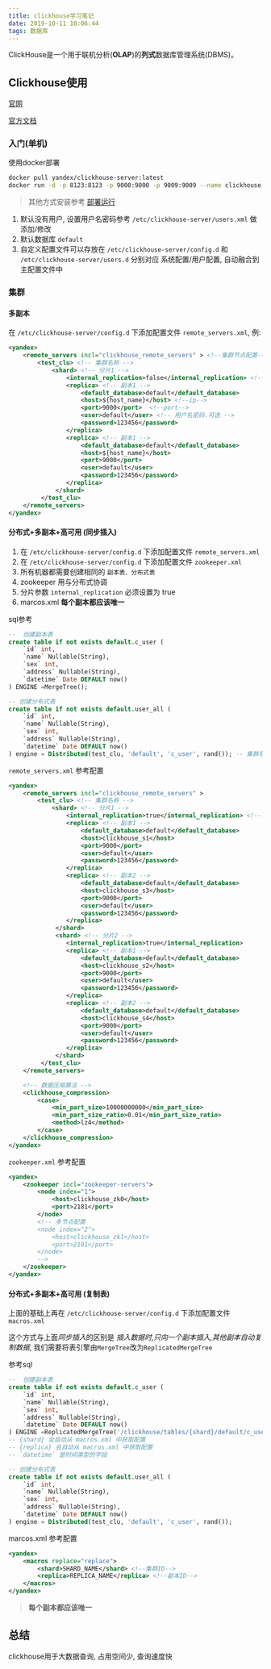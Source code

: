 ```yaml
---
title: clickhouse学习笔记
date: 2019-10-11 10:06:44
tags: 数据库
---
```


ClickHouse是一个用于联机分析(**OLAP**)的**列式**数据库管理系统(DBMS)。

## Clickhouse使用

[官网](https://clickhouse.yandex/)

[官方文档](https://clickhouse.yandex/docs/zh/)

### 入门(单机)

使用docker部署

```sh
docker pull yandex/clickhouse-server:latest
docker run -d -p 8123:8123 -p 9000:9000 -p 9009:9009 --name clickhouse yandex/clickhouse-server:latest
```

> 其他方式安装参考 [部署运行](https://clickhouse.yandex/docs/zh/getting_started/)

1. 默认没有用户, 设置用户名密码参考 `/etc/clickhouse-server/users.xml` 做添加/修改
2. 默认数据库 `default`
3. 自定义配置文件可以存放在 `/etc/clickhouse-server/config.d` 和 `/etc/clickhouse-server/users.d` 分别对应 系统配置/用户配置, 自动融合到主配置文件中

### 集群

#### 多副本

在 `/etc/clickhouse-server/config.d` 下添加配置文件 `remote_servers.xml`, 例:

```xml
<yandex>
    <remote_servers incl="clickhouse_remote_servers" > <!--集群节点配置-->
        <test_clu> <!-- 集群名称 -->
            <shard> <!-- 分片1 -->
                <internal_replication>false</internal_replication> <!-- 插入数据时,向所有副本插入数据 -->
                <replica> <!-- 副本1 -->
                    <default_database>default</default_database>
                    <host>${host_name}</host> <!--ip-->
                    <port>9000</port>  <!--port-->
                    <user>default</user> <!-- 用户名密码.可选 -->
                    <password>123456</password>
                </replica>
                <replica> <!-- 副本1 -->
                    <default_database>default</default_database>
                    <host>${host_name}</host>
                    <port>9000</port>
                    <user>default</user>
                    <password>123456</password>
                </replica>
             </shard>
         </test_clu>
    </remote_servers>
</yandex>
```

#### 分布式+多副本+高可用 (同步插入)

1. 在 `/etc/clickhouse-server/config.d` 下添加配置文件 `remote_servers.xml`
2. 在 `/etc/clickhouse-server/config.d` 下添加配置文件 `zookeeper.xml`
3. 所有机器都需要创建相同的 `副本表、分布式表`
4. zookeeper 用与分布式协调
5. 分片参数 `internal_replication` 必须设置为 true
6. marcos.xml **每个副本都应该唯一**

sql参考

```sql
--  创建副本表
create table if not exists default.c_user (
    `id` int,
    `name` Nullable(String),
    `sex` int,
    `address` Nullable(String),
    `datetime` Date DEFAULT now()
) ENGINE =MergeTree();

-- 创建分布式表
create table if not exists default.user_all (
    `id` int,
    `name` Nullable(String),
    `sex` int,
    `address` Nullable(String),
    `datetime` Date DEFAULT now()
) engine = Distributed(test_clu, 'default', 'c_user', rand()); -- 集群名称, 数据库, 副本表, 集群数据分配策略
```

`remote_servers.xml` 参考配置

```xml
<yandex>
    <remote_servers incl="clickhouse_remote_servers" >
        <test_clu> <!-- 集群名称 -->
            <shard> <!-- 分片1 -->
                <internal_replication>true</internal_replication> <!-- 插入数据时,向所有副本插入数据 -->
                <replica> <!-- 副本1 -->
                    <default_database>default</default_database>
                    <host>clickhouse_s1</host>
                    <port>9000</port>
                    <user>default</user>
                    <password>123456</password>
                </replica>
                <replica> <!-- 副本2 -->
                    <default_database>default</default_database>
                    <host>clickhouse_s3</host>
                    <port>9000</port>
                    <user>default</user>
                    <password>123456</password>
                </replica>
             </shard>
             <shard> <!-- 分片2 -->
                <internal_replication>true</internal_replication>
                <replica> <!-- 副本1 -->
                    <default_database>default</default_database>
                    <host>clickhouse_s2</host>
                    <port>9000</port>
                    <user>default</user>
                    <password>123456</password>
                </replica>
                <replica> <!-- 副本2 -->
                    <default_database>default</default_database>
                    <host>clickhouse_s4</host>
                    <port>9000</port>
                    <user>default</user>
                    <password>123456</password>
                </replica>
             </shard>
         </test_clu>
    </remote_servers>

    <!-- 数据压缩算法 -->
    <clickhouse_compression>
        <case>
            <min_part_size>10000000000</min_part_size>
            <min_part_size_ratio>0.01</min_part_size_ratio>
            <method>lz4</method>
        </case>
    </clickhouse_compression>
</yandex>
```

`zookeeper.xml` 参考配置

```xml
<yandex>
    <zookeeper incl="zookeeper-servers">
        <node index="1">
            <host>clickhouse_zk0</host>
            <port>2181</port>
        </node>
        <!-- 多节点配置
        <node index="2">
            <host>clickhouse_zk1</host>
            <port>2181</port>
        </node>
        -->
    </zookeeper>
</yandex>
```

#### 分布式+多副本+高可用 (复制表)

上面的基础上再在 `/etc/clickhouse-server/config.d` 下添加配置文件 `macros.xml`

这个方式与上面*同步插入*的区别是 *插入数据时,只向一个副本插入,其他副本自动复制数据*, 我们需要将表引擎由`MergeTree`改为`ReplicatedMergeTree`

参考sql

```sql
--  创建副本表
create table if not exists default.c_user (
    `id` int,
    `name` Nullable(String),
    `sex` int,
    `address` Nullable(String),
    `datetime` Date DEFAULT now()
) ENGINE =ReplicatedMergeTree('/clickhouse/tables/{shard}/default/c_user', '{replica}',`datetime` ,(`datetime`,`id`),8192);
-- {shard} 会自动从 macros.xml 中获取配置
-- {replica} 会自动从 macros.xml 中获取配置
-- `datetime` 是时间类型的字段

-- 创建分布式表
create table if not exists default.user_all (
    `id` int,
    `name` Nullable(String),
    `sex` int,
    `address` Nullable(String),
    `datetime` Date DEFAULT now()
) engine = Distributed(test_clu, 'default', 'c_user', rand());
```

marcos.xml 参考配置

```xml
<yandex>
    <macros replace="replace">
        <shard>SHARD_NAME</shard> <!--集群ID-->
        <replica>REPLICA_NAME</replica> <!--副本ID-->
    </macros>
</yandex>
```

> **每个副本都应该唯一**

## 总结

clickhouse用于大数据查询, 占用空间少, 查询速度快
